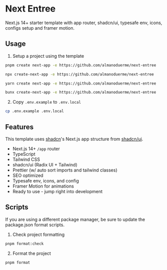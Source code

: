 # Next Entree

Next.js 14+ starter template with app router, shadcn/ui, typesafe env, icons, configs setup and framer motion.

## Usage

1. Setup a project using the template

```bash
pnpm create next-app -e https://github.com/almanoduerme/next-entree
```

```bash
npx create-next-app -e https://github.com/almanoduerme/next-entree
```

```bash
yarn create next-app -e https://github.com/almanoduerme/next-entree
```

```bash
bunx create-next-app -e https://github.com/almanoduerme/next-entree
```

2. Copy `.env.example` to `.env.local`

```bash
cp .env.example .env.local
```

## Features

This template uses [shadcn](https://github.com/shadcn)'s Next.js app structure from [shadcn/ui](https://ui.shadcn.com/).

- Next.js 14+ `/app` router
- TypeScript
- Tailwind CSS
- shadcn/ui (Radix UI + Tailwind)
- Prettier (w/ auto sort imports and tailwind classes)
- SEO optimized
- Typesafe env, icons, and config
- Framer Motion for animations
- Ready to use - jump right into development

## Scripts

If you are using a different package manager, be sure to update the package.json format scripts.

1. Check project formatting

```bash
pnpm format:check
```

2. Format the project

```bash
pnpm format
```
